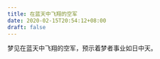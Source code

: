 ```yaml
---
title: 在蓝天中飞翔的空军
date: 2020-02-15T20:54:12+08:00
draft: false
---
```


梦见在蓝天中飞翔的空军，预示着梦者事业如日中天。<br>
